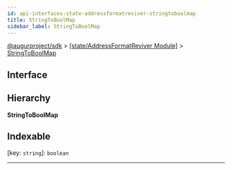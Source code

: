 ```yaml
---
id: api-interfaces-state-addressformatreviver-stringtoboolmap
title: StringToBoolMap
sidebar_label: StringToBoolMap
---
```


[@augurproject/sdk](api-readme.md) > [[state/AddressFormatReviver Module]](api-modules-state-addressformatreviver-module.md) > [StringToBoolMap](api-interfaces-state-addressformatreviver-stringtoboolmap.md)

## Interface

## Hierarchy

**StringToBoolMap**

## Indexable

\[key: `string`\]:&nbsp;`boolean`

---

